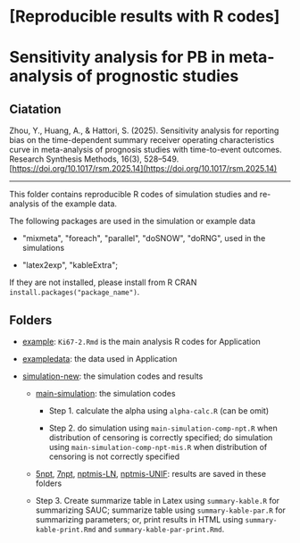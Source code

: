 # [Reproducible results with R codes] 

# Sensitivity analysis for PB in meta-analysis of prognostic studies

## Ciatation

Zhou, Y., Huang, A., & Hattori, S. (2025). Sensitivity analysis for reporting bias on the time-dependent summary receiver operating characteristics curve in meta-analysis of prognosis studies with time-to-event outcomes. Research Synthesis Methods, 16(3), 528–549. [https://doi.org/10.1017/rsm.2025.14](https://doi.org/10.1017/rsm.2025.14)

-------

This folder contains reproducible R codes of simulation studies and re-analysis of the example data.

The following packages are used in the simulation or example data

- "mixmeta", "foreach", "parallel", "doSNOW", "doRNG", used in the simulations

- "latex2exp", "kableExtra"; 

If they are not installed, please install from R CRAN `install.packages("package_name")`.


## Folders

- [example](example/): `Ki67-2.Rmd` is the main analysis R codes for Application

- [exampledata](exampledata/): the data used in Application

- [simulation-new](simulation-new/): the simulation codes and results

	- [main-simulation](simulation-new/main-simulation/): the simulation codes

		-	Step 1. calculate the alpha using `alpha-calc.R` (can be omit)

		-	Step 2. do simulation using `main-simulation-comp-npt.R` when distribution of censoring is correctly specified; do simulation using `main-simulation-comp-npt-mis.R` when distribution of censoring is not correctly specified

	- [5npt](simulation-new/5npt/), [7npt](simulation-new/5npt/), [nptmis-LN](simulation-new/nptmis-LN/), [nptmis-UNIF](simulation-new/nptmis-UNIF/): results are saved in these folders

	-	Step 3. Create summarize table in Latex using `summary-kable.R` for summarizing SAUC; summarize table using `summary-kable-par.R` for summarizing parameters; or, print results in HTML using `summary-kable-print.Rmd` and `summary-kable-par-print.Rmd`.




